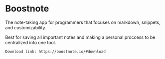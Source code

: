 # Boostnote

The note-taking app for programmers that focuses on markdown, snippets, and customizability.

Best for saving all important notes and making a personal proccess to be centralized into one tool.

    Download link: https://boostnote.io/#download